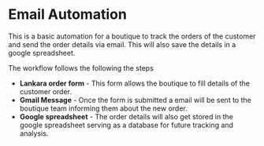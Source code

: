 # Email Automation

This is a basic automation for a boutique to track the orders of the customer and send the order details via email. This will also save the details in a google spreadsheet.

The workflow follows the following the steps
 - **Lankara order form** - This form allows the boutique to fill details of the customer order.
 - **Gmail Message** - Once the form is submitted a email will be sent to the boutique team informing them about the new order.
 - **Google spreadsheet** - The order details will also get stored in the google spreadsheet serving as a database for future tracking and analysis.

 